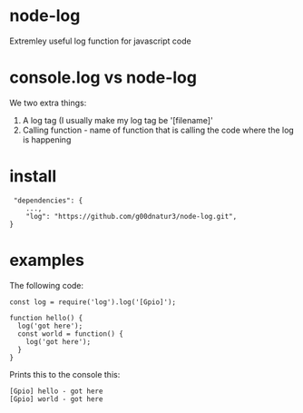 # node-log
Extremley useful log function for javascript code

# console.log vs node-log

We two extra things:

1) A log tag (I usually make my log tag be '[filename]'
2) Calling function - name of function that is calling the code where the log is happening


# install
```
 "dependencies": {
    ...,
    "log": "https://github.com/g00dnatur3/node-log.git",
}
```
 
# examples
The following code:
```
const log = require('log').log('[Gpio]');

function hello() {
  log('got here');
  const world = function() {
    log('got here');
  }
}
```
Prints this to the console this:
```
[Gpio] hello - got here
[Gpio] world - got here
```
